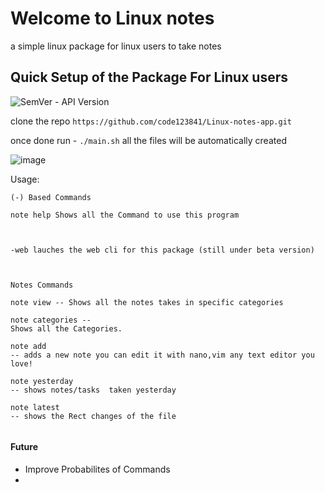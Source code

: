 # Welcome to Linux notes
a simple linux package for linux users to take notes

## Quick Setup of the Package For Linux users

![SemVer - API Version](https://img.shields.io/badge/beta-1.0.0--beta-ff69b4)

clone the repo `https://github.com/code123841/Linux-notes-app.git`

once done run - `./main.sh` all the files will be automatically created

<!-- Need to add gif's -->
![image](https://user-images.githubusercontent.com/57910021/138599558-bd18f638-1e01-4db7-b14c-f2bb535f2b10.png)


Usage:

```
(-) Based Commands

note help Shows all the Command to use this program



-web lauches the web cli for this package (still under beta version)



Notes Commands

note view -- Shows all the notes takes in specific categories

note categories --
Shows all the Categories.

note add
-- adds a new note you can edit it with nano,vim any text editor you love!

note yesterday
-- shows notes/tasks  taken yesterday

note latest
-- shows the Rect changes of the file


```

#### Future

- Improve Probabilites of Commands
- 